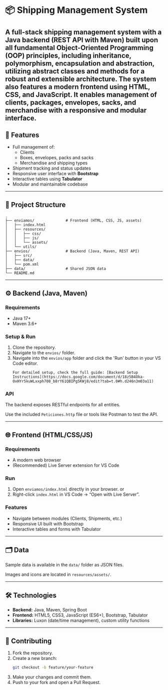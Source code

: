 ﻿# 📦 Shipping Management System

A full-stack shipping management system with a **Java backend (REST API with Maven)** built upon **all fundamental Object-Oriented Programming (OOP) principles**, including **inheritance, polymorphism, encapsulation and abstraction**, utilizing **abstract classes and methods** for a robust and extensible architecture. The system also features a **modern frontend using HTML, CSS, and JavaScript**. It enables management of clients, packages, envelopes, sacks, and merchandise with a responsive and modular interface.
---

## 🚀 Features

-   Full management of:
    -   Clients
    -   Boxes, envelopes, packs and sacks
    -   Merchandise and shipping types
-   Shipment tracking and status updates
-   Responsive user interface with **Bootstrap**
-   Interactive tables using **Tabulator**
-   Modular and maintainable codebase

---

## 📁 Project Structure

```text
.
├── enviamos/              # Frontend (HTML, CSS, JS, assets)
│   ├── index.html
│   ├── resources/
│   │   ├── css/
│   │   ├── js/
│   │   └── assets/
│   └── utils/
├── envios/                # Backend (Java, Maven, REST API)
│   ├── src/
│   ├── data/
│   └── pom.xml
├── data/                  # Shared JSON data
└── README.md 
```
---

## ⚙️ Backend (Java, Maven)

### Requirements

-   Java 17+
-   Maven 3.6+

### Setup & Run

1.  Clone the repository.
2.  Navigate to the `envios/` folder.
3. Navigate into the `envios/app` folder and click the 'Run' button in your VS Code editor.
    ```
    For detailed setup, check the full guide: [Backend Setup Instructions](https://docs.google.com/document/d/18z5B4Oka-OxHYr5kuWLxxph708_b8rY61QBIPg5KWj8/edit?tab=t.0#h.d246n3m03a11)

### API

The backend exposes RESTful endpoints for all entities.

Use the included `Peticiones.http` file or tools like Postman to test the API.

---

## 🌐 Frontend (HTML/CSS/JS)

### Requirements

-   A modern web browser
-   (Recommended) Live Server extension for VS Code

### Run

1.  Open `enviamos/index.html` directly in your browser.
    or
2.  Right-click `index.html` in VS Code → “Open with Live Server”.

### Features

-   Navigate between modules (Clients, Shipments, etc.)
-   Responsive UI built with Bootstrap
-   Interactive tables and forms with Tabulator

---

## 🗂️ Data

Sample data is available in the `data/` folder as JSON files.

Images and icons are located in `resources/assets/`.

---

## 🛠️ Technologies

-   **Backend:** Java, Maven, Spring Boot
-   **Frontend:** HTML5, CSS3, JavaScript (ES6+), Bootstrap, Tabulator
-   **Libraries:** Luxon (date/time management), custom utility functions

---

## 🤝 Contributing

1.  Fork the repository.
2.  Create a new branch:
    ```bash
    git checkout -b feature/your-feature
    ```
3.  Make your changes and commit them.
4.  Push to your fork and open a Pull Request.
